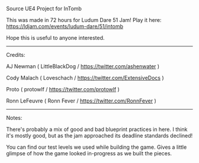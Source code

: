 Source UE4 Project for InTomb

This was made in 72 hours for Ludum Dare 51 Jam!
Play it here: https://ldjam.com/events/ludum-dare/51/intomb

Hope this is useful to anyone interested.

-------------------------------------------------------------------------
Credits:

AJ Newman ( LittleBlackDog / https://twitter.com/ashenwater ) 

Cody Malach ( Loveschach / https://twitter.com/ExtensiveDocs ) 

Proto ( protowlf / https://twitter.com/protowlf ) 

Ronn LeFeuvre ( Ronn Fever / https://twitter.com/RonnFever ) 

-------------------------------------------------------------------------
Notes:

There's probably a mix of good and bad blueprint practices in here. I think it's mostly good, but as the jam approached its deadline standards declined!

You can find our test levels we used while building the game. Gives a little glimpse of how the game looked in-progress as we built the pieces.
